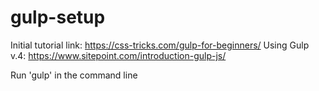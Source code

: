 # gulp-setup

Initial tutorial link: https://css-tricks.com/gulp-for-beginners/
Using Gulp v.4: https://www.sitepoint.com/introduction-gulp-js/

Run 'gulp' in the command line
